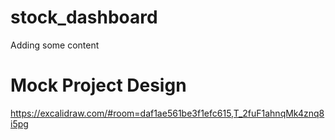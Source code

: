 # stock_dashboard
Adding some content
# Mock Project Design
https://excalidraw.com/#room=daf1ae561be3f1efc615,T_2fuF1ahnqMk4znq8i5pg 
